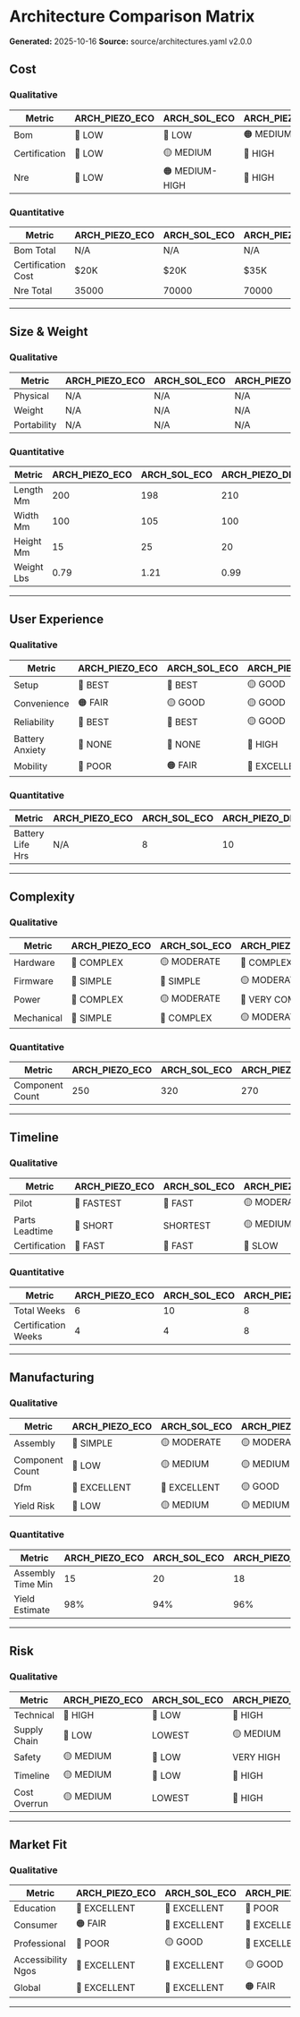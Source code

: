 # Architecture Comparison Matrix

**Generated:** 2025-10-16
**Source:** source/architectures.yaml v2.0.0

## Cost

### Qualitative

| Metric | ARCH_PIEZO_ECO | ARCH_SOL_ECO | ARCH_PIEZO_DLX |
|--------|---------|---------|---------|
| Bom | 💚 LOW | 💚 LOW | 🟠 MEDIUM-HIGH |
| Certification | 💚 LOW | 🟡 MEDIUM | 🔴 HIGH |
| Nre | 💚 LOW | 🟠 MEDIUM-HIGH | 🔴 HIGH |

### Quantitative

| Metric | ARCH_PIEZO_ECO | ARCH_SOL_ECO | ARCH_PIEZO_DLX |
|--------|---------|---------|---------|
| Bom Total | N/A | N/A | N/A |
| Certification Cost | $20K | $20K | $35K |
| Nre Total | 35000 | 70000 | 70000 |

---

## Size & Weight

### Qualitative

| Metric | ARCH_PIEZO_ECO | ARCH_SOL_ECO | ARCH_PIEZO_DLX |
|--------|---------|---------|---------|
| Physical | N/A | N/A | N/A |
| Weight | N/A | N/A | N/A |
| Portability | N/A | N/A | N/A |

### Quantitative

| Metric | ARCH_PIEZO_ECO | ARCH_SOL_ECO | ARCH_PIEZO_DLX |
|--------|---------|---------|---------|
| Length Mm | 200 | 198 | 210 |
| Width Mm | 100 | 105 | 100 |
| Height Mm | 15 | 25 | 20 |
| Weight Lbs | 0.79 | 1.21 | 0.99 |

---

## User Experience

### Qualitative

| Metric | ARCH_PIEZO_ECO | ARCH_SOL_ECO | ARCH_PIEZO_DLX |
|--------|---------|---------|---------|
| Setup | 💚 BEST | 💚 BEST | 🟡 GOOD |
| Convenience | 🟠 FAIR | 🟡 GOOD | 🟡 GOOD |
| Reliability | 💚 BEST | 💚 BEST | 🟡 GOOD |
| Battery Anxiety | 💚 NONE | 💚 NONE | 🔴 HIGH |
| Mobility | 🔴 POOR | 🟠 FAIR | 💚 EXCELLENT |

### Quantitative

| Metric | ARCH_PIEZO_ECO | ARCH_SOL_ECO | ARCH_PIEZO_DLX |
|--------|---------|---------|---------|
| Battery Life Hrs | N/A | 8 | 10 |

---

## Complexity

### Qualitative

| Metric | ARCH_PIEZO_ECO | ARCH_SOL_ECO | ARCH_PIEZO_DLX |
|--------|---------|---------|---------|
| Hardware | 🔴 COMPLEX | 🟡 MODERATE | 🔴 COMPLEX |
| Firmware | 💚 SIMPLE | 💚 SIMPLE | 🟡 MODERATE |
| Power | 🔴 COMPLEX | 🟡 MODERATE | 🔴 VERY COMPLEX |
| Mechanical | 💚 SIMPLE | 🔴 COMPLEX | 🟡 MODERATE |

### Quantitative

| Metric | ARCH_PIEZO_ECO | ARCH_SOL_ECO | ARCH_PIEZO_DLX |
|--------|---------|---------|---------|
| Component Count | 250 | 320 | 270 |

---

## Timeline

### Qualitative

| Metric | ARCH_PIEZO_ECO | ARCH_SOL_ECO | ARCH_PIEZO_DLX |
|--------|---------|---------|---------|
| Pilot | 💚 FASTEST | 💚 FAST | 🟡 MODERATE |
| Parts Leadtime | 💚 SHORT | SHORTEST | 🟡 MEDIUM |
| Certification | 💚 FAST | 💚 FAST | 🔴 SLOW |

### Quantitative

| Metric | ARCH_PIEZO_ECO | ARCH_SOL_ECO | ARCH_PIEZO_DLX |
|--------|---------|---------|---------|
| Total Weeks | 6 | 10 | 8 |
| Certification Weeks | 4 | 4 | 8 |

---

## Manufacturing

### Qualitative

| Metric | ARCH_PIEZO_ECO | ARCH_SOL_ECO | ARCH_PIEZO_DLX |
|--------|---------|---------|---------|
| Assembly | 💚 SIMPLE | 🟡 MODERATE | 🟡 MODERATE |
| Component Count | 💚 LOW | 🟡 MEDIUM | 🟡 MEDIUM |
| Dfm | 💚 EXCELLENT | 💚 EXCELLENT | 🟡 GOOD |
| Yield Risk | 💚 LOW | 🟡 MEDIUM | 🟡 MEDIUM |

### Quantitative

| Metric | ARCH_PIEZO_ECO | ARCH_SOL_ECO | ARCH_PIEZO_DLX |
|--------|---------|---------|---------|
| Assembly Time Min | 15 | 20 | 18 |
| Yield Estimate | 98% | 94% | 96% |

---

## Risk

### Qualitative

| Metric | ARCH_PIEZO_ECO | ARCH_SOL_ECO | ARCH_PIEZO_DLX |
|--------|---------|---------|---------|
| Technical | 🔴 HIGH | 💚 LOW | 🔴 HIGH |
| Supply Chain | 💚 LOW | LOWEST | 🟡 MEDIUM |
| Safety | 🟡 MEDIUM | 💚 LOW | VERY HIGH |
| Timeline | 🟡 MEDIUM | 💚 LOW | 🔴 HIGH |
| Cost Overrun | 🟡 MEDIUM | LOWEST | 🔴 HIGH |

---

## Market Fit

### Qualitative

| Metric | ARCH_PIEZO_ECO | ARCH_SOL_ECO | ARCH_PIEZO_DLX |
|--------|---------|---------|---------|
| Education | 💚 EXCELLENT | 💚 EXCELLENT | 🔴 POOR |
| Consumer | 🟠 FAIR | 💚 EXCELLENT | 💚 EXCELLENT |
| Professional | 🔴 POOR | 🟡 GOOD | 💚 EXCELLENT |
| Accessibility Ngos | 💚 EXCELLENT | 💚 EXCELLENT | 🟡 GOOD |
| Global | 💚 EXCELLENT | 💚 EXCELLENT | 🟠 FAIR |

---

